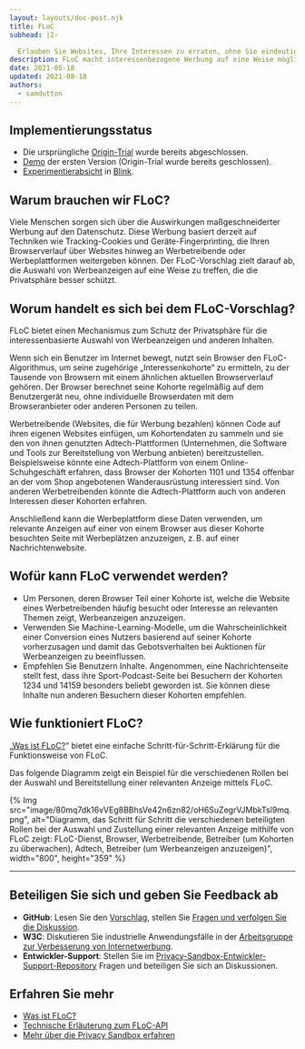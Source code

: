 ```yaml
---
layout: layouts/doc-post.njk
title: FLoC
subhead: |2-

  Erlauben Sie Websites, Ihre Interessen zu erraten, ohne Sie eindeutig identifizieren zu können.
description: FLoC macht interessenbezogene Werbung auf eine Weise möglich, bei der die Privatsphäre geschützt wird. Während ein Benutzer sich im Internet bewegt, wird dessen Browser basierend auf dem Browserverlauf zusammen mit tausenden Weiteren Besuchern einer sogenannten „Interessenkohorte“ zugeordnet. Dies geschieht, ohne dass der individuelle Browserverlauf mit dem Browserhersteller oder irgendeiner anderen Stelle geteilt wird.
date: 2021-05-18
updated: 2021-08-18
authors:
  - samdutton
---
```


## Implementierungsstatus

- Die ursprüngliche [Origin-Trial](https://web.dev/origin-trials) wurde bereits abgeschlossen.
- [Demo](https://floc.glitch.me/) der ersten Version (Origin-Trial wurde bereits geschlossen).
- [Experimentierabsicht](https://groups.google.com/a/chromium.org/g/blink-dev/c/MmijXrmwrJs) in [Blink](https://www.chromium.org/blink).

## Warum brauchen wir FLoC?

Viele Menschen sorgen sich über die Auswirkungen maßgeschneiderter Werbung auf den Datenschutz. Diese Werbung basiert derzeit auf Techniken wie Tracking-Cookies und Geräte-Fingerprinting, die Ihren Browserverlauf über Websites hinweg an Werbetreibende oder Werbeplattformen weitergeben können. Der FLoC-Vorschlag zielt darauf ab, die Auswahl von Werbeanzeigen auf eine Weise zu treffen, die die Privatsphäre besser schützt.

## Worum handelt es sich bei dem FLoC-Vorschlag?

FLoC bietet einen Mechanismus zum Schutz der Privatsphäre für die interessenbasierte Auswahl von Werbeanzeigen und anderen Inhalten.

Wenn sich ein Benutzer im Internet bewegt, nutzt sein Browser den FLoC-Algorithmus, um seine zugehörige „Interessenkohorte“ zu ermitteln, zu der Tausende von Browsern mit einem ähnlichen aktuellen Browserverlauf gehören. Der Browser berechnet seine Kohorte regelmäßig auf dem Benutzergerät neu, ohne individuelle Browserdaten mit dem Browseranbieter oder anderen Personen zu teilen.

Werbetreibende (Websites, die für Werbung bezahlen) können Code auf ihren eigenen Websites einfügen, um Kohortendaten zu sammeln und sie den von ihnen genutzten Adtech-Plattformen (Unternehmen, die Software und Tools zur Bereitstellung von Werbung anbieten) bereitzustellen. Beispielsweise könnte eine Adtech-Plattform von einem Online-Schuhgeschäft erfahren, dass Browser der Kohorten 1101 und 1354 offenbar an der vom Shop angebotenen Wanderausrüstung interessiert sind. Von anderen Werbetreibenden könnte die Adtech-Plattform auch von anderen Interessen dieser Kohorten erfahren.

Anschließend kann die Werbeplattform diese Daten verwenden, um relevante Anzeigen auf einer von einem Browser aus dieser Kohorte besuchten Seite mit Werbeplätzen anzuzeigen, z. B. auf einer Nachrichtenwebsite.

## Wofür kann FLoC verwendet werden?

- Um Personen, deren Browser Teil einer Kohorte ist, welche die Website eines Werbetreibenden häufig besucht oder Interesse an relevanten Themen zeigt, Werbeanzeigen anzuzeigen.
- Verwenden Sie Machine-Learning-Modelle, um die Wahrscheinlichkeit einer Conversion eines Nutzers basierend auf seiner Kohorte vorherzusagen und damit das Gebotsverhalten bei Auktionen für Werbeanzeigen zu beeinflussen.
- Empfehlen Sie Benutzern Inhalte. Angenommen, eine Nachrichtenseite stellt fest, dass ihre Sport-Podcast-Seite bei Besuchern der Kohorten 1234 und 14159 besonders beliebt geworden ist. Sie können diese Inhalte nun anderen Besuchern dieser Kohorten empfehlen.

## Wie funktioniert FLoC?

„[Was ist FLoC?](https://web.dev/floc/#how-does-floc-work)“ bietet eine einfache Schritt-für-Schritt-Erklärung für die Funktionsweise von FLoC.

Das folgende Diagramm zeigt ein Beispiel für die verschiedenen Rollen bei der Auswahl und Bereitstellung einer relevanten Anzeige mittels FLoC.

{% Img src="image/80mq7dk16vVEg8BBhsVe42n6zn82/oH6SuZegrVJMbkTsl9mq.png", alt="Diagramm, das Schritt für Schritt die verschiedenen beteiligten Rollen bei der Auswahl und Zustellung einer relevanten Anzeige mithilfe von FLoC zeigt: FLoC-Dienst, Browser, Werbetreibende, Betreiber (um Kohorten zu überwachen), Adtech, Betreiber (um Werbeanzeigen anzuzeigen)", width="800", height="359" %}

---

## Beteiligen Sie sich und geben Sie Feedback ab

- **GitHub**: Lesen Sie den [Vorschlag](https://github.com/WICG/floc), stellen Sie [Fragen und verfolgen Sie die Diskussion](https://github.com/WICG/floc/issues).
- **W3C**: Diskutieren Sie industrielle Anwendungsfälle in der [Arbeitsgruppe zur Verbesserung von Internetwerbung](https://www.w3.org/community/web-adv/participants).
- **Entwickler-Support**: Stellen Sie im [Privacy-Sandbox-Entwickler-Support-Repository](https://github.com/GoogleChromeLabs/privacy-sandbox-dev-support) Fragen und beteiligen Sie sich an Diskussionen.

## Erfahren Sie mehr

- [Was ist FLoC?](https://www.web.dev)
- [Technische Erläuterung zum FLoC-API](https://github.com/WICG/floc)
- [Mehr über die Privacy Sandbox erfahren](https://web.dev/digging-into-the-privacy-sandbox)
